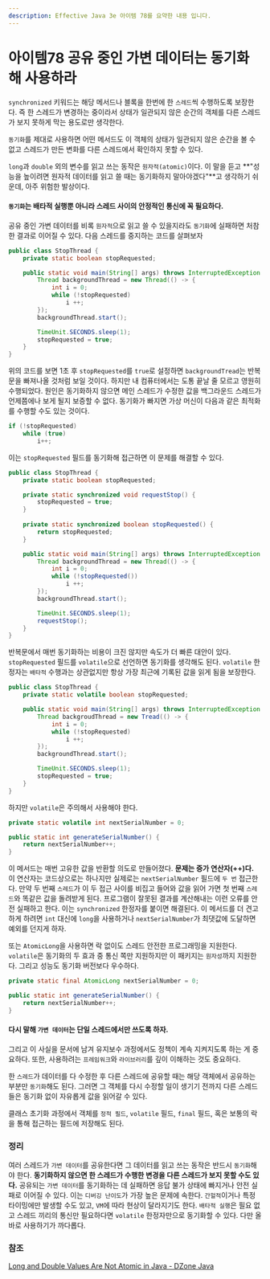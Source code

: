 ```yaml
---
description: Effective Java 3e 아이템 78를 요약한 내용 입니다.
---
```


# 아이템78 공유 중인 가변 데이터는 동기화해 사용하라

`synchronized` 키워드는 해당 메서드나 블록을 한번에 한 `스레드`씩 수행하도록 보장한다. 즉 한 스레드가 변경하는 중이라서 상태가 일관되지 않은 순간의 객체를 다른 스레드가 보지 못하게 막는 용도로만 생각한다.

`동기화`를 제대로 사용하면 어떤 메서드도 이 객체의 상태가 일관되지 않은 순간을 볼 수 없고 스레드가 만든 변화를 다른 스레드에서 확인하지 못할 수 있다.

`long`과 `double` 외의 변수를 읽고 쓰는 동작은 `원자적(atomic)`이다. 이 말을 듣고 \*\*"성능을 높이려면 원자적 데이터를 읽고 쓸 때는 동기화하지 말아야겠다"\*\*고 생각하기 쉬운데, 아주 위험한 발상이다.

#### `동기화`는 배타적 실행뿐 아니라 스레드 사이의 안정적인 통신에 꼭 필요하다.

공유 중인 가변 데이터를 비록 `원자적`으로 읽고 쓸 수 있을지라도 `동기화`에 실패하면 처참한 결과로 이어질 수 있다. 다음 스레드를 중지하는 코드를 살펴보자

```java
public class StopThread {
	private static boolean stopRequested;

	public static void main(String[] args) throws InterruptedException {
		Thread backgroundThread = new Thread(() -> {
			int i = 0;
			while (!stopRequested) 
				i ++;
		});
		backgroundThread.start();

		TimeUnit.SECONDS.sleep(1);
		stopRequested = true;
	}
}
```

위의 코드를 보면 1초 후 `stopRequested`를 `true`로 설정하면 `backgroundTread`는 반복문을 빠져나올 것처럼 보일 것이다. 하지만 내 컴퓨터에서는 도통 끝날 줄 모르고 영원히 수행되었다. 원인은 동기화하지 않으면 메인 스레드가 수정한 값을 백그라운드 스레드가 언제쯤에나 보게 될지 보증할 수 없다. 동기화가 빠지면 가상 머신이 다음과 같은 최적화를 수행할 수도 있는 것이다.

```java
if (!stopRequested)
	while (true)
		i++;
```

이는 `stopRequested` 필드를 동기화해 접근하면 이 문제를 해결할 수 있다.

```java
public class StopThread {
	private static boolean stopRequested;

	private static synchronized void requestStop() {
		stopRequested = true;
	}
	
	private static synchronized boolean stopRequested() {
		return stopRequested;
	}

	public static void main(String[] args) throws InterruptedException {
		Thread backgroundThread = new Thread(() -> {
			int i = 0;
			while (!stopRequested()) 
				i ++;
		});
		backgroundThread.start();

		TimeUnit.SECONDS.sleep(1);
		requestStop();
	}
}
```

반복문에서 매번 동기화하는 비용이 크진 않지만 속도가 더 빠른 대안이 있다. `stopRequested` 필드를 `volatile`으로 선언하면 동기화를 생각해도 된다. `volatile` 한정자는 `배타적` 수행과는 상관없지만 항상 가장 최근에 기록된 값을 읽게 됨을 보장한다.

```java
public class StopThread {
	private static volatile boolean stopRequested;

	public static void main(String[] args) throws InterruptedException {
		Thread backgroudThread = new Tread(() -> {
			int i = 0;
			while (!stopRequested) 
				i ++;
		});
		backgroundThread.start();

		TimeUnit.SECONDS.sleep(1);
		stopRequested = true;
	}
}
```

하지만 `volatile`은 주의해서 사용해야 한다.

```java
private static volatile int nextSerialNumber = 0;

public static int generateSerialNumber() {
	return nextSerialNumber++;
}
```

이 메서드는 매번 고유한 값을 반환할 의도로 만들어졌다. **문제는 증가 연산자\(++\)다.** 이 연산자는 코드상으로는 하나지만 실제로는 `nextSerialNumber` 필드에 `두 번` 접근한다. 만약 두 번째 `스레드`가 이 두 접근 사이를 비집고 들어와 값을 읽어 가면 첫 번째 `스레드`와 똑같은 값을 돌려받게 된다. 프로그램이 잘못된 결과를 계산해내는 이런 오류를 안전 실패하고 한다. 이는 `synchronized` 한정자를 붙이면 해결된다. 이 메서드를 더 견고하게 하려면 `int` 대신에 `long`을 사용하거나 `nextSerialNumber`가 최댓값에 도달하면 예외를 던지게 하자.

또는 `AtomicLong`을 사용하면 락 없이도 스레드 안전한 프로그래밍을 지원한다. `volatile`은 동기화의 두 효과 중 통신 쪽만 지원하지만 이 패키지는 `원자성`까지 지원한다. 그리고 성능도 동기화 버전보다 우수하다.

```java
private static final AtomicLong nextSerialNumber = 0;

public static int generateSerialNumber() {
	return nextSerialNumber++;
}
```

#### 다시 말해 `가변 데이터`는 단일 스레드에서만 쓰도록 하자.

그리고 이 사실을 문서에 남겨 유지보수 과정에서도 정책이 계속 지켜지도록 하는 게 중요하다. 또한, 사용하려는 `프레임워크`와 `라이브러리`를 깊이 이해하는 것도 중요하다.

한 `스레드`가 데이터를 다 수정한 후 다른 스레드에 공유할 때는 해당 객체에서 공유하는 부분만 `동기화`해도 된다. 그러면 그 객체를 다시 수정할 일이 생기기 전까지 다른 스레드들은 동기화 없이 자유롭게 값을 읽어갈 수 있다.

클래스 초기화 과정에서 객체를 `정적 필드`, `volatile` 필드, `final` 필드, 혹은 보통의 락을 통해 접근하는 필드에 저장해도 된다.

### 정리

여러 스레드가 `가변 데이터`를 공유한다면 그 데이터를 읽고 쓰는 동작은 반드시 `동기화`해야 한다. **동기화하지 않으면 한 스레드가 수행한 변경을 다른 스레드가 보지 못할 수도 있다.** 공유되는 `가변 데이터`를 동기화하는 데 실패하면 응답 불가 상태에 빠지거나 안전 실패로 이어질 수 있다. 이는 `디버깅 난이도`가 가장 높은 문제에 속한다. `간헐적`이거나 특정 타이밍에만 발생할 수도 있고, `VM`에 따라 현상이 달라지기도 한다. `배타적 실행`은 필요 없고 스레드 끼리의 통신만 필요하다면 `volatile` 한정자만으로 동기화할 수 있다. 다만 올바로 사용하기가 까다롭다.

### 참조

[Long and Double Values Are Not Atomic in Java - DZone Java](https://dzone.com/articles/longdouble-are-not-atomic-in-java)

